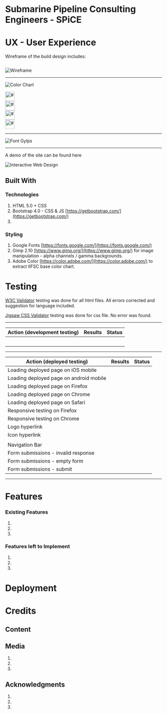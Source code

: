 # Submarine Pipeline Consulting Engineers - SPiCE



# UX - User Experience

Wireframe of the build design includes:
```

```

![Wireframe]()

<hr>

![Color Chart]()
<br>



<img src="#" alt="#" width="30px"> <br>
<img src="#" alt="#" width="30px"> <br>
<img src="#" alt="#" width="30px"> <br>
<img src="#" alt="#" width="30px"> <br>

<hr>

![Font Gylps]()<br>

<hr>

A demo of the site can be found here

![Interactive Web Design]()


## Built With 
### Technologies
1. HTML 5.0 + CSS
2. Bootstrap 4.0 - CSS & JS [https://getbootstrap.com/](https://getbootstrap.com/)
3. 

### Styling
1. Google Fonts [https://fonts.google.com/](https://fonts.google.com/)
2. Gimp 2.10 [https://www.gimp.org/](https://www.gimp.org/) for image manipulation - alpha channels / gamma backgrounds.
3. Adobe Color [https://color.adobe.com/](https://color.adobe.com/) to extract IIFSC base color chart.


# Testing

[W3C Validator](https://validator.w3.org/) testing was done for all html files. All errors corrected and suggestion for language included. 

[Jigsaw CSS Validator](https://jigsaw.w3.org/css-validator/) testing was done for css file. No error was found.

<hr>

| Action (development testing)             | Results      | Status  |
| -----------------------------------------|:------------:|---------|
|                                          |              |         |
|                                          |              |         |
|                                          |              |         |                 
|                                          |              |         |
|                                          |              |         |

<hr>

| Action (deployed testing)                | Results          | Status   |
| -----------------------------------------|:----------------:|----------|
| Loading deployed page on iOS mobile      |                  |          |
| Loading deployed page on android mobile  |                  |          |
| Loading deployed page on Firefox         |                  |          |
| Loading deployed page on Chrome          |                  |          |
| Loading deployed page on Safari          |                  |          |
| Responsive testing on Firefox            |                  |          |
| Responsive testing on Chrome             |                  |          |
| Logo hyperlink                           |                  |          |
| Icon hyperlink                           |                  |          |
|                                          |                  |          |
| Navigation Bar                           |                  |          |
| Form submissions - invalid response      |                  |          |
| Form submissions - empty form            |                  |          |
| Form submissions - submit                |                  |          |

<hr>

# Features
### Existing Features
1. 
2. 
3. 

### Features left to Implement
1. 
2. 
3. 


# Deployment


# Credits


## Content

## Media
1. 
2. 
3. 

## Acknowledgments
1.
2.
3.